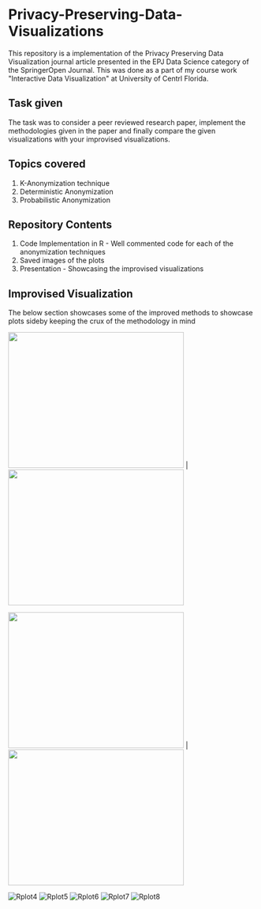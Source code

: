 # Privacy-Preserving-Data-Visualizations
This repository is a implementation of the Privacy Preserving Data Visualization journal article presented in the EPJ Data Science category of the SpringerOpen Journal. This was done as a part of my course work "Interactive Data Visualization" at University of Centrl Florida.

## Task given
The task was to consider a peer reviewed research paper, implement the methodologies given in the paper and finally compare the given visualizations with your improvised visualizations.

## Topics covered
1. K-Anonymization technique
2. Deterministic Anonymization
3. Probabilistic Anonymization

## Repository Contents
1. Code Implementation in R - Well commented code for each of the anonymization techniques 
2. Saved images of the plots
3. Presentation - Showcasing the improvised visualizations

## Improvised Visualization
The below section showcases some of the improved methods to showcase plots sideby keeping the crux of the methodology in mind

<img src="https://user-images.githubusercontent.com/95454351/227352547-02acecf9-886d-4a09-b484-10e6d78ab996.png" width="356" height="275"> |
<img src="https://user-images.githubusercontent.com/95454351/227352552-1c1e78c8-78aa-4ca2-a69b-6865f1ddbda0.png" width="356" height="275">


<img src="https://user-images.githubusercontent.com/95454351/227352552-1c1e78c8-78aa-4ca2-a69b-6865f1ddbda0.png" width="356" height="275"> |
<img src="https://user-images.githubusercontent.com/95454351/227352554-77ad3729-609d-4bd1-b3c4-240e7417298c.png" width="356" height="275">

![Rplot4](https://user-images.githubusercontent.com/95454351/227352556-3453d091-1c49-4638-a41e-3e7305372bd4.png)
![Rplot5](https://user-images.githubusercontent.com/95454351/227352559-1eafbb16-8f1c-4fd3-858d-aeb3437d44ed.png)
![Rplot6](https://user-images.githubusercontent.com/95454351/227352561-c3875340-d4ce-4c96-ac89-5d02512bd3ab.png)
![Rplot7](https://user-images.githubusercontent.com/95454351/227352564-9ae3d24e-66b9-43f6-afc4-6fba7df20f1a.png)
![Rplot8](https://user-images.githubusercontent.com/95454351/227352567-2b9c7c0f-e392-47a0-838f-91ce0d6cbd27.png)

